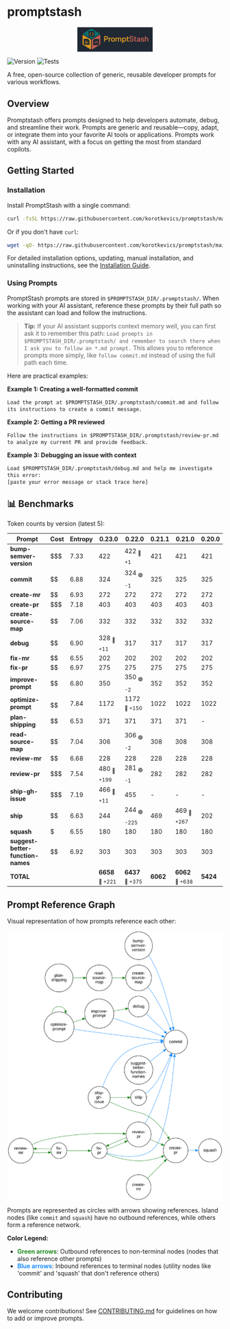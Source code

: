 # promptstash

<div style="display: flex; justify-content: center; align-items: center; width: 100%;">
  <img src="static/logo.png" alt="Promptstash Logo" style="width:35%;height:35%;object-fit:contain;" />
</div>


![Version](https://img.shields.io/github/v/release/korotkevics/promptstash)
![Tests](https://github.com/korotkevics/promptstash/actions/workflows/test.yml/badge.svg?branch=main)

A free, open-source collection of generic, reusable developer prompts for various workflows.

## Overview

Promptstash offers prompts designed to help developers automate, debug, and streamline their work. Prompts are generic and reusable—copy, adapt, or integrate them into your favorite AI tools or applications. Prompts work with any AI assistant, with a focus on getting the most from standard copilots.

## Getting Started

### Installation

Install PromptStash with a single command:

```bash
curl -fsSL https://raw.githubusercontent.com/korotkevics/promptstash/main/install.sh | bash
```

Or if you don't have `curl`:

```bash
wget -qO- https://raw.githubusercontent.com/korotkevics/promptstash/main/install.sh | bash
```

For detailed installation options, updating, manual installation, and uninstalling instructions, see the [Installation Guide](docs/installation.md).

### Using Prompts

PromptStash prompts are stored in `$PROMPTSTASH_DIR/.promptstash/`. When working with your AI assistant, reference these prompts by their full path so the assistant can load and follow the instructions.

> **Tip:** If your AI assistant supports context memory well, you can first ask it to remember this path: `Load prompts in $PROMPTSTASH_DIR/.promptstash/ and remember to search there when I ask you to follow an *.md prompt.` This allows you to reference prompts more simply, like `follow commit.md` instead of using the full path each time.

Here are practical examples:

**Example 1: Creating a well-formatted commit**

```text
Load the prompt at $PROMPTSTASH_DIR/.promptstash/commit.md and follow its instructions to create a commit message.
```

**Example 2: Getting a PR reviewed**

```text
Follow the instructions in $PROMPTSTASH_DIR/.promptstash/review-pr.md to analyze my current PR and provide feedback.
```

**Example 3: Debugging an issue with context**

```text
Load $PROMPTSTASH_DIR/.promptstash/debug.md and help me investigate this error:
[paste your error message or stack trace here]
```

## 📊 Benchmarks

Token counts by version (latest 5):

| Prompt | Cost | Entropy | **0.23.0** | **0.22.0** | **0.21.1** | **0.21.0** | **0.20.0** |
|---|---|---|---|---|---|---|---|
| **bump-semver-version** | $$$ | 7.33 | 422 | 422 <sub>🔴 +1</sub> | 421 | 421 | 421 |
| **commit** | $$ | 6.88 | 324 | 324 <sub>🟢 -1</sub> | 325 | 325 | 325 |
| **create-mr** | $$ | 6.93 | 272 | 272 | 272 | 272 | 272 |
| **create-pr** | $$$ | 7.18 | 403 | 403 | 403 | 403 | 403 |
| **create-source-map** | $$ | 7.06 | 332 | 332 | 332 | 332 | 332 |
| **debug** | $$ | 6.90 | 328 <sub>🔴 +11</sub> | 317 | 317 | 317 | 317 |
| **fix-mr** | $$ | 6.55 | 202 | 202 | 202 | 202 | 202 |
| **fix-pr** | $$ | 6.97 | 275 | 275 | 275 | 275 | 275 |
| **improve-prompt** | $$ | 6.80 | 350 | 350 <sub>🟢 -2</sub> | 352 | 352 | 352 |
| **optimize-prompt** | $$$$$$ | 7.84 | 1172 | 1172 <sub>🔴 +150</sub> | 1022 | 1022 | 1022 |
| **plan-shipping** | $$ | 6.53 | 371 | 371 | 371 | 371 | - |
| **read-source-map** | $$ | 7.04 | 306 | 306 <sub>🟢 -2</sub> | 308 | 308 | 308 |
| **review-mr** | $$ | 6.68 | 228 | 228 | 228 | 228 | 228 |
| **review-pr** | $$$ | 7.54 | 480 <sub>🔴 +199</sub> | 281 <sub>🟢 -1</sub> | 282 | 282 | 282 |
| **ship-gh-issue** | $$$ | 7.19 | 466 <sub>🔴 +11</sub> | 455 | - | - | - |
| **ship** | $$ | 6.63 | 244 | 244 <sub>🟢 -225</sub> | 469 | 469 <sub>🔴 +267</sub> | 202 |
| **squash** | $ | 6.55 | 180 | 180 | 180 | 180 | 180 |
| **suggest-better-function-names** | $$ | 6.92 | 303 | 303 | 303 | 303 | 303 |
| **TOTAL** |  |  | **6658** <sub>🔴 +221</sub> | **6437** <sub>🔴 +375</sub> | **6062** | **6062** <sub>🔴 +638</sub> | **5424** |


## Prompt Reference Graph

Visual representation of how prompts reference each other:

<div style="display: flex; justify-content: center; align-items: center; width: 100%;">
  <img src="static/prompt-graph.svg" alt="Prompt Reference Graph" style="width:100%;max-width:800px;height:auto;" />
</div>

Prompts are represented as circles with arrows showing references. Island nodes (like `commit` and `squash`) have no outbound references, while others form a reference network.

**Color Legend:**
- <span style="color: #228B22; font-weight: bold;">Green arrows</span>: Outbound references to non-terminal nodes (nodes that also reference other prompts)
- <span style="color: #1E90FF; font-weight: bold;">Blue arrows</span>: Inbound references to terminal nodes (utility nodes like 'commit' and 'squash' that don't reference others)

## Contributing

We welcome contributions! See [CONTRIBUTING.md](CONTRIBUTING.md) for guidelines on how to add or improve prompts.
